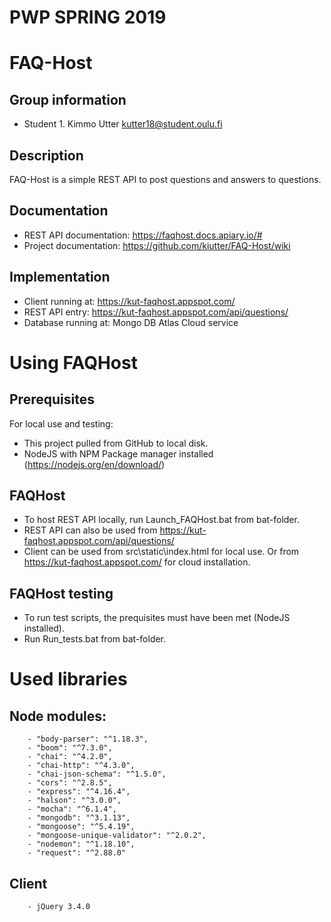 # PWP SPRING 2019

# FAQ-Host

## Group information

- Student 1. Kimmo Utter kutter18@student.oulu.fi

## Description

FAQ-Host is a simple REST API to post questions and answers to questions.

## Documentation

- REST API documentation: https://faqhost.docs.apiary.io/#
- Project documentation: https://github.com/kiutter/FAQ-Host/wiki

## Implementation

- Client running at: https://kut-faqhost.appspot.com/
- REST API entry: https://kut-faqhost.appspot.com/api/questions/
- Database running at: Mongo DB Atlas Cloud service

# Using FAQHost

## Prerequisites

For local use and testing:

- This project pulled from GitHub to local disk.
- NodeJS with NPM Package manager installed (https://nodejs.org/en/download/)

## FAQHost

- To host REST API locally, run Launch_FAQHost.bat from bat-folder.
- REST API can also be used from https://kut-faqhost.appspot.com/api/questions/
- Client can be used from src\static\index.html for local use.
  Or from https://kut-faqhost.appspot.com/ for cloud installation.

## FAQHost testing

- To run test scripts, the prequisites must have been met (NodeJS installed).
- Run Run_tests.bat from bat-folder.

# Used libraries

## Node modules:

    	- "body-parser": "^1.18.3",
    	- "boom": "^7.3.0",
    	- "chai": "^4.2.0",
    	- "chai-http": "^4.3.0",
    	- "chai-json-schema": "^1.5.0",
    	- "cors": "^2.8.5",
    	- "express": "^4.16.4",
    	- "halson": "^3.0.0",
    	- "mocha": "^6.1.4",
    	- "mongodb": "^3.1.13",
    	- "mongoose": "^5.4.19",
    	- "mongoose-unique-validator": "^2.0.2",
    	- "nodemon": "^1.18.10",
    	- "request": "^2.88.0"

## Client

        - jQuery 3.4.0
